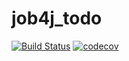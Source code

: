 # job4j_todo

[![Build Status](https://app.travis-ci.com/DlNZzz/job4j_dreamjob.svg?branch=master)](https://app.travis-ci.com/DlNZzz/job4j_dreamjob)
[![codecov](https://codecov.io/gh/DlNZzz/job4j_grabber/branch/master/graph/badge.svg?token=LGGZ49EZFI)](https://codecov.io/gh/DlNZzz/job4j_dreamjob)
